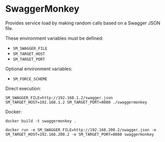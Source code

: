 # SwaggerMonkey
Provides service load by making random calls based on a Swagger JSON file.

These environment variables must be defined:

* `SM_SWAGGER_FILE`
* `SM_TARGET_HOST`
* `SM_TARGET_PORT`

Optional environment variables:

* `SM_FORCE_SCHEME`

Direct execution:

`SM_SWAGGER_FILE=http://192.168.1.2/swagger.json SM_TARGET_HOST=192.168.1.2 SM_TARGET_PORT=8080 ./swaggermonkey`

Docker:

`docker build -t swaggermonkey .`

`docker run -e SM_SWAGGER_FILE=http://192.168.200.2/swagger.json -e SM_TARGET_HOST=192.168.200.2 -e SM_TARGET_PORT=8080 swaggermonkey`
